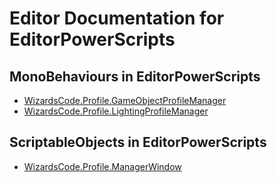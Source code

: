 # Editor Documentation for EditorPowerScripts

## MonoBehaviours in EditorPowerScripts

  * [WizardsCode.Profile.GameObjectProfileManager](./WizardsCode/Profile/GameObjectProfileManager.md)
  * [WizardsCode.Profile.LightingProfileManager](./WizardsCode/Profile/LightingProfileManager.md)

## ScriptableObjects in EditorPowerScripts

  * [WizardsCode.Profile.ManagerWindow](./WizardsCode/Profile/ManagerWindow.md)
